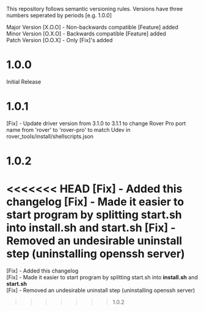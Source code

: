 This repository follows semantic versioning rules. Versions have three numbers seperated by periods [e.g. 1.0.0]

Major Version [X.O.O] - Non-backwards compatible [Feature] added <br>
Minor Version [O.X.O] - Backwards compatible [Feature] added <br>
Patch Version [O.O.X] - Only [Fix]'s added <br>


# 1.0.0
Initial Release


# 1.0.1
[Fix] - Update driver version from 3.1.0 to 3.1.1 to change Rover Pro port name from 'rover' to 'rover-pro' to match Udev in rover_tools/install/shellscripts.json



# 1.0.2
<<<<<<< HEAD
[Fix] - Added this changelog
[Fix] - Made it easier to start program by splitting start.sh into **install.sh** and **start.sh**
[Fix] - Removed an undesirable uninstall step (uninstalling openssh server)
=======
[Fix] - Added this changelog  
[Fix] - Made it easier to start program by splitting start.sh into **install.sh** and **start.sh**  
[Fix] - Removed an undesirable uninstall step (uninstalling openssh server)  
>>>>>>> 1.0.2
